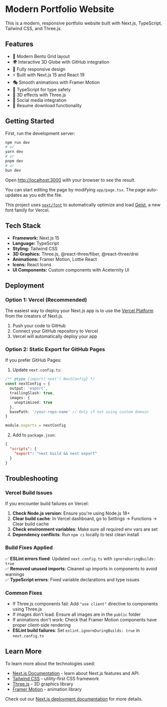 
# Modern Portfolio Website

This is a modern, responsive portfolio website built with Next.js, TypeScript, Tailwind CSS, and Three.js.

## Features

- 🎨 Modern Bento Grid layout
- 🌍 Interactive 3D Globe with GitHub integration
- 📱 Fully responsive design
- ⚡ Built with Next.js 15 and React 19
- 🎭 Smooth animations with Framer Motion
- 🎯 TypeScript for type safety
- 💫 3D effects with Three.js
- 🔗 Social media integration
- 📄 Resume download functionality

## Getting Started

First, run the development server:

```bash
npm run dev
# or
yarn dev
# or
pnpm dev
# or
bun dev
```

Open [http://localhost:3000](http://localhost:3000) with your browser to see the result.

You can start editing the page by modifying `app/page.tsx`. The page auto-updates as you edit the file.

This project uses [`next/font`](https://nextjs.org/docs/app/building-your-application/optimizing/fonts) to automatically optimize and load [Geist](https://vercel.com/font), a new font family for Vercel.

## Tech Stack

- **Framework:** Next.js 15
- **Language:** TypeScript
- **Styling:** Tailwind CSS
- **3D Graphics:** Three.js, @react-three/fiber, @react-three/drei
- **Animations:** Framer Motion, Lottie React
- **Icons:** React Icons
- **UI Components:** Custom components with Aceternity UI

## Deployment

### Option 1: Vercel (Recommended)

The easiest way to deploy your Next.js app is to use the [Vercel Platform](https://vercel.com/new?utm_medium=default-template&filter=next.js&utm_source=create-next-app&utm_campaign=create-next-app-readme) from the creators of Next.js.

1. Push your code to GitHub
2. Connect your GitHub repository to Vercel
3. Vercel will automatically deploy your app

### Option 2: Static Export for GitHub Pages

If you prefer GitHub Pages:

1. Update `next.config.ts`:
```typescript
/** @type {import('next').NextConfig} */
const nextConfig = {
  output: 'export',
  trailingSlash: true,
  images: {
    unoptimized: true
  },
  basePath: '/your-repo-name' // Only if not using custom domain
}

module.exports = nextConfig
```

2. Add to `package.json`:
```json
{
  "scripts": {
    "export": "next build && next export"
  }
}
```

## Troubleshooting

### Vercel Build Issues

If you encounter build failures on Vercel:

1. **Check Node.js version**: Ensure you're using Node.js 18+ 
2. **Clear build cache**: In Vercel dashboard, go to Settings → Functions → Clear build cache
3. **Check environment variables**: Make sure all required env vars are set
4. **Dependency conflicts**: Run `npm ci` locally to test clean install

### Build Fixes Applied

✅ **ESLint errors fixed**: Updated `next.config.ts` with `ignoreDuringBuilds: true`  
✅ **Removed unused imports**: Cleaned up imports in components to avoid warnings  
✅ **TypeScript errors**: Fixed variable declarations and type issues  

### Common Fixes

- If Three.js components fail: Add `"use client"` directive to components using Three.js
- If images don't load: Ensure all images are in the `public` folder
- If animations don't work: Check that Framer Motion components have proper client-side rendering
- **ESLint build failures**: Set `eslint.ignoreDuringBuilds: true` in `next.config.ts`

## Learn More

To learn more about the technologies used:

- [Next.js Documentation](https://nextjs.org/docs) - learn about Next.js features and API.
- [Tailwind CSS](https://tailwindcss.com/docs) - utility-first CSS framework
- [Three.js](https://threejs.org/docs/) - 3D graphics library
- [Framer Motion](https://www.framer.com/motion/) - animation library

Check out our [Next.js deployment documentation](https://nextjs.org/docs/app/building-your-application/deploying) for more details.
